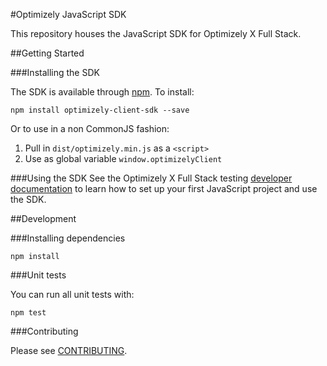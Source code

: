 #Optimizely JavaScript SDK

This repository houses the JavaScript SDK for Optimizely X Full Stack.

##Getting Started

###Installing the SDK

The SDK is available through [npm](https://npmjs.com/package/optimizely-client-sdk). To install:

```
npm install optimizely-client-sdk --save
```

Or to use in a non CommonJS fashion:

1. Pull in `dist/optimizely.min.js` as a `<script>`
2. Use as global variable `window.optimizelyClient`

###Using the SDK
See the Optimizely X Full Stack testing [developer documentation](http://developers.optimizely.com/server/reference/index.html) to learn how to set up your first JavaScript project and use the SDK.

##Development

###Installing dependencies

```npm install```

###Unit tests

You can run all unit tests with:
```
npm test
```

###Contributing

Please see [CONTRIBUTING](CONTRIBUTING.md).
